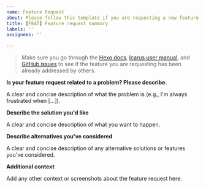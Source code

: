 ```yaml
---
name: Feature Request
about: Please follow this template if you are requesting a new feature, or your issue may be closed without further notice.
title: [FEAT] Feature request summary
labels: ''
assignees: ''

---
```


> Make sure you go through the [Hexo docs](https://hexo.io), [Icarus user manual](https://ppoffice.github.io/hexo-theme-icarus/tags/Icarus-User-Guide/), and [GitHub issues](https://github.com/ppoffice/hexo-theme-icarus/issues) to see if the feature you are requesting has been already addressed by others.

**Is your feature request related to a problem? Please describe.**

A clear and concise description of what the problem is (e.g., I'm always frustrated when [...]).

**Describe the solution you'd like**

A clear and concise description of what you want to happen.

**Describe alternatives you've considered**

A clear and concise description of any alternative solutions or features you've considered.

**Additional context**

Add any other context or screenshots about the feature request here.
